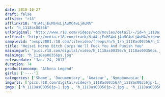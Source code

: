 ```yaml
---
date: 2018-10-27
draft: false
affsite: "r18"
afflinkr18: "NjA4LjEuMS4xLjAuMC4wLjAuMA"
url: "h_1118as00356"
urloriginal: "http://www.r18.com/videos/vod/movies/detail/-/id=h_1118as00356"
urlfinal: "http://media.r18.com/track/NjA4LjEuMS4xLjAuMC4wLjAuMA/videos/vod/movies/detail/-/id=h_1118as00356"
samplevid: "awspv3001.r18.com/litevideo/freepv/h/h_1/h_1118as00356/h_1118as00356_dmb_s.mp4"
title: "Heisei Horny Bitch Corps We'll Fuck You And Punish You"
mainimgurl: "pics.r18.com/digital/video/h_1118as00356/h_1118as00356ps.jpg"
mainimgs: "h_1118as00356ps.jpg"
releasedate: "Jan. 24, 2017"
duration: 74
productioncomp: "Athena Legend"
girls: ['----']
categories: ['Shame', 'Documentary', 'Amateur', 'Nymphomaniac']
imgurls: ['pics.r18.com/digital/video/h_1118as00356/h_1118as00356jp-1.jpg', 'pics.r18.com/digital/video/h_1118as00356/h_1118as00356jp-2.jpg', 'pics.r18.com/digital/video/h_1118as00356/h_1118as00356jp-3.jpg', 'pics.r18.com/digital/video/h_1118as00356/h_1118as00356jp-4.jpg', 'pics.r18.com/digital/video/h_1118as00356/h_1118as00356jp-5.jpg', 'pics.r18.com/digital/video/h_1118as00356/h_1118as00356jp-6.jpg', 'pics.r18.com/digital/video/h_1118as00356/h_1118as00356jp-7.jpg', 'pics.r18.com/digital/video/h_1118as00356/h_1118as00356jp-8.jpg', 'pics.r18.com/digital/video/h_1118as00356/h_1118as00356jp-9.jpg', 'pics.r18.com/digital/video/h_1118as00356/h_1118as00356jp-10.jpg', 'pics.r18.com/digital/video/h_1118as00356/h_1118as00356jp-11.jpg', 'pics.r18.com/digital/video/h_1118as00356/h_1118as00356jp-12.jpg', 'pics.r18.com/digital/video/h_1118as00356/h_1118as00356jp-13.jpg', 'pics.r18.com/digital/video/h_1118as00356/h_1118as00356jp-14.jpg', 'pics.r18.com/digital/video/h_1118as00356/h_1118as00356jp-15.jpg', 'pics.r18.com/digital/video/h_1118as00356/h_1118as00356jp-16.jpg', 'pics.r18.com/digital/video/h_1118as00356/h_1118as00356jp-17.jpg', 'pics.r18.com/digital/video/h_1118as00356/h_1118as00356jp-18.jpg', 'pics.r18.com/digital/video/h_1118as00356/h_1118as00356jp-19.jpg', 'pics.r18.com/digital/video/h_1118as00356/h_1118as00356jp-20.jpg']
imgs: ['h_1118as00356jp-1.jpg', 'h_1118as00356jp-2.jpg', 'h_1118as00356jp-3.jpg', 'h_1118as00356jp-4.jpg', 'h_1118as00356jp-5.jpg', 'h_1118as00356jp-6.jpg', 'h_1118as00356jp-7.jpg', 'h_1118as00356jp-8.jpg', 'h_1118as00356jp-9.jpg', 'h_1118as00356jp-10.jpg', 'h_1118as00356jp-11.jpg', 'h_1118as00356jp-12.jpg', 'h_1118as00356jp-13.jpg', 'h_1118as00356jp-14.jpg', 'h_1118as00356jp-15.jpg', 'h_1118as00356jp-16.jpg', 'h_1118as00356jp-17.jpg', 'h_1118as00356jp-18.jpg', 'h_1118as00356jp-19.jpg', 'h_1118as00356jp-20.jpg']
---
```

